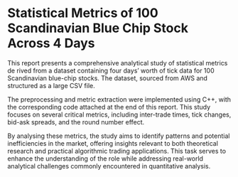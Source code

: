 # Statistical Metrics of 100 Scandinavian Blue Chip Stock Across 4 Days

This report presents a comprehensive analytical study of statistical metrics de rived from a dataset containing four days’ worth of tick data for 100 Scandinavian blue-chip stocks. The dataset, sourced from AWS and structured as a large CSV file.

The preprocessing and metric extraction were implemented using C++, with the corresponding code attached at the end of this report. This study focuses on several critical metrics, including inter-trade times, tick changes, bid-ask spreads, and the round number effect.

By analysing these metrics, the study aims to identify patterns and potential inefficiencies in the market, offering insights relevant to both theoretical research and practical algorithmic trading applications. This task serves to enhance the understanding of the role while addressing real-world analytical challenges commonly encountered in quantitative analysis.
